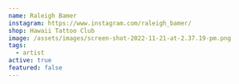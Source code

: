 ```yaml
---
name: Raleigh Bamer
instagram: https://www.instagram.com/raleigh_bamer/
shop: Hawaii Tattoo Club
image: /assets/images/screen-shot-2022-11-21-at-2.37.19-pm.png
tags:
  - artist
active: true
featured: false
---
```

